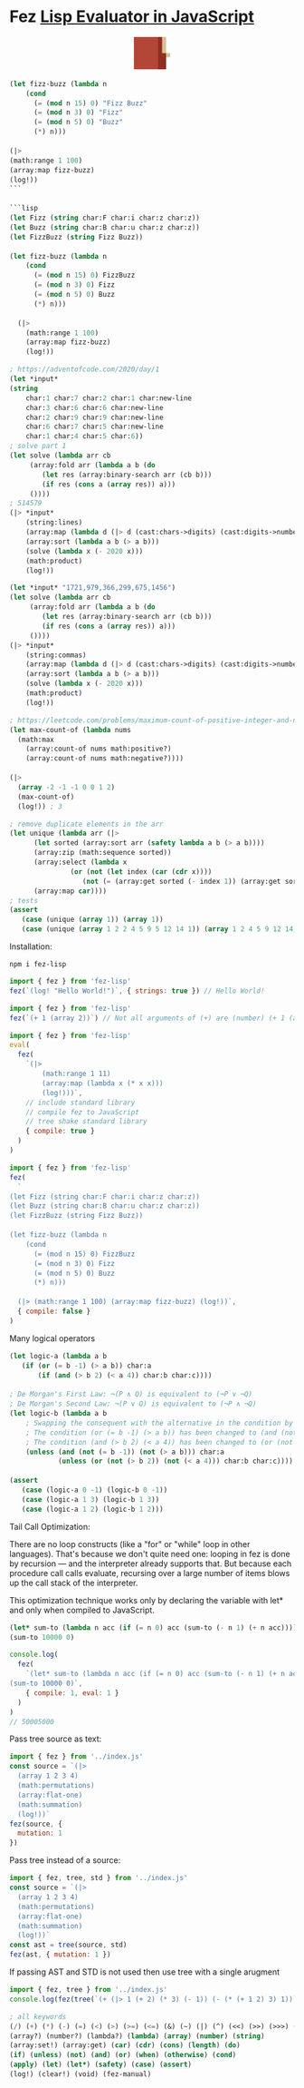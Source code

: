 # Fez [Lisp Evaluator in JavaScript](https://medium.com/@antony.k.tonev/lisp-evaluator-in-javascript-b7ee0d817a58)

<p align="center">
<img width="64" src="./logo.svg"/>
</p>

````lisp
(let fizz-buzz (lambda n
    (cond
      (= (mod n 15) 0) "Fizz Buzz"
      (= (mod n 3) 0) "Fizz"
      (= (mod n 5) 0) "Buzz"
      (*) n)))

(|>
(math:range 1 100)
(array:map fizz-buzz)
(log!))
```

```lisp
(let Fizz (string char:F char:i char:z char:z))
(let Buzz (string char:B char:u char:z char:z))
(let FizzBuzz (string Fizz Buzz))

(let fizz-buzz (lambda n
    (cond
      (= (mod n 15) 0) FizzBuzz
      (= (mod n 3) 0) Fizz
      (= (mod n 5) 0) Buzz
      (*) n)))

  (|>
    (math:range 1 100)
    (array:map fizz-buzz)
    (log!))
````

```lisp
; https://adventofcode.com/2020/day/1
(let *input*
(string
    char:1 char:7 char:2 char:1 char:new-line
    char:3 char:6 char:6 char:new-line
    char:2 char:9 char:9 char:new-line
    char:6 char:7 char:5 char:new-line
    char:1 char:4 char:5 char:6))
; solve part 1
(let solve (lambda arr cb
     (array:fold arr (lambda a b (do
        (let res (array:binary-search arr (cb b)))
        (if res (cons a (array res)) a)))
     ())))
; 514579
(|> *input*
    (string:lines)
    (array:map (lambda d (|> d (cast:chars->digits) (cast:digits->number))))
    (array:sort (lambda a b (> a b)))
    (solve (lambda x (- 2020 x)))
    (math:product)
    (log!))
```

```lisp
(let *input* "1721,979,366,299,675,1456")
(let solve (lambda arr cb
     (array:fold arr (lambda a b (do
        (let res (array:binary-search arr (cb b)))
        (if res (cons a (array res)) a)))
     ())))
(|> *input*
    (string:commas)
    (array:map (lambda d (|> d (cast:chars->digits) (cast:digits->number))))
    (array:sort (lambda a b (> a b)))
    (solve (lambda x (- 2020 x)))
    (math:product)
    (log!))
```

```lisp
; https://leetcode.com/problems/maximum-count-of-positive-integer-and-negative-integer/description/
(let max-count-of (lambda nums
  (math:max
    (array:count-of nums math:positive?)
    (array:count-of nums math:negative?))))

(|>
  (array -2 -1 -1 0 0 1 2)
  (max-count-of)
  (log!)) ; 3
```

```lisp
; remove duplicate elements in the arr
(let unique (lambda arr (|>
      (let sorted (array:sort arr (safety lambda a b (> a b))))
      (array:zip (math:sequence sorted))
      (array:select (lambda x
               (or (not (let index (car (cdr x))))
                  (not (= (array:get sorted (- index 1)) (array:get sorted index))))))
      (array:map car))))
; tests
(assert
   (case (unique (array 1)) (array 1))
   (case (unique (array 1 2 2 4 5 9 5 12 14 1)) (array 1 2 4 5 9 12 14)))
```

Installation:

```
npm i fez-lisp
```

```js
import { fez } from 'fez-lisp'
fez(`(log! "Hello World!")`, { strings: true }) // Hello World!
```

```js
import { fez } from 'fez-lisp'
fez(`(+ 1 (array 2))`) // Not all arguments of (+) are (number) (+ 1 (array 2))
```

```js
import { fez } from 'fez-lisp'
eval(
  fez(
    `(|> 
        (math:range 1 11) 
        (array:map (lambda x (* x x))) 
        (log!)))`,
    // include standard library
    // compile fez to JavaScript
    // tree shake standard library
    { compile: true }
  )
)
```

```js
import { fez } from 'fez-lisp'
fez(
  `
(let Fizz (string char:F char:i char:z char:z))
(let Buzz (string char:B char:u char:z char:z))
(let FizzBuzz (string Fizz Buzz))

(let fizz-buzz (lambda n
    (cond
      (= (mod n 15) 0) FizzBuzz
      (= (mod n 3) 0) Fizz
      (= (mod n 5) 0) Buzz
      (*) n)))

  (|> (math:range 1 100) (array:map fizz-buzz) (log!))`,
  { compile: false }
)
```

Many logical operators

```lisp
(let logic-a (lambda a b
   (if (or (= b -1) (> a b)) char:a
       (if (and (> b 2) (< a 4)) char:b char:c))))

; De Morgan's First Law: ¬(P ∧ Q) is equivalent to (¬P ∨ ¬Q)
; De Morgan's Second Law: ¬(P ∨ Q) is equivalent to (¬P ∧ ¬Q)
(let logic-b (lambda a b
    ; Swapping the consequent with the alternative in the condition by using (unless) instead of (if)
    ; The condition (or (= b -1) (> a b)) has been changed to (and (not (= b -1)) (not (> a b))), applying De Morgan's First Law.
    ; The condition (and (> b 2) (< a 4)) has been changed to (or (not (> b 2)) (not (< a 4))), applying De Morgan's Second Law.
    (unless (and (not (= b -1)) (not (> a b))) char:a
            (unless (or (not (> b 2)) (not (< a 4))) char:b char:c))))

(assert
   (case (logic-a 0 -1) (logic-b 0 -1))
   (case (logic-a 1 3) (logic-b 1 3))
   (case (logic-a 1 2) (logic-b 1 2)))
```

Tail Call Optimization:

There are no loop constructs (like a "for" or "while" loop in other languages).
That's because we don't quite need one: looping in fez is done by recursion — and the interpreter already supports that.
But because each procedure call calls evaluate, recursing over a large number of items blows up the call stack of the interpreter.

This optimization technique works only by declaring the variable with let\*
and only when compiled to JavaScript.

```lisp
(let* sum-to (lambda n acc (if (= n 0) acc (sum-to (- n 1) (+ n acc)))))
(sum-to 10000 0)
```

```js
console.log(
  fez(
    `(let* sum-to (lambda n acc (if (= n 0) acc (sum-to (- n 1) (+ n acc)))))
(sum-to 10000 0)`,
    { compile: 1, eval: 1 }
  )
)
// 50005000
```

Pass tree source as text:

```js
import { fez } from '../index.js'
const source = `(|> 
  (array 1 2 3 4)
  (math:permutations)
  (array:flat-one)
  (math:summation)
  (log!))`
fez(source, {
  mutation: 1
})
```

Pass tree instead of a source:

```js
import { fez, tree, std } from '../index.js'
const source = `(|> 
  (array 1 2 3 4)
  (math:permutations)
  (array:flat-one)
  (math:summation)
  (log!))`
const ast = tree(source, std)
fez(ast, { mutation: 1 })
```

If passing AST and STD is not used then use tree with a single arugment

```js
import { fez, tree } from '../index.js'
console.log(fez(tree(`(+ (|> 1 (+ 2) (* 3) (- 1)) (- (* (+ 1 2) 3) 1))`)))
```

```lisp
; all keywords
(/) (+) (*) (-) (=) (<) (>) (>=) (<=) (&) (~) (|) (^) (<<) (>>) (>>>) (|>) (mod)
(array?) (number?) (lambda?) (lambda) (array) (number) (string)
(array:set!) (array:get) (car) (cdr) (cons) (length) (do)
(if) (unless) (not) (and) (or) (when) (otherwise) (cond)
(apply) (let) (let*) (safety) (case) (assert)
(log!) (clear!) (void) (fez-manual)
```
